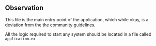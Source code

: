 ## Observation

This file is the main entry point of the application, which while okay, is a deviation from the the community guidelines.

All the logic required to start any system should be located in a file called `application.ex`
